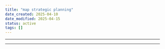 ```yaml
---
title: "map strategic planning"
date_created: 2025-04-10
date_modified: 2025-04-15
status: active
tags: []
---
```


---

---



